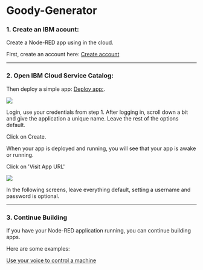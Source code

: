 # Goody-Generator

### 1. Create an IBM acount:

 Create a Node-RED app using in the cloud.
 
 First, create an account here: [Create account](http://ibm.biz/quickapp)


<hr>

### 2. Open IBM Cloud Service Catalog:

Then deploy a simple app: [Deploy app:](https://console.bluemix.net/catalog/starters/node-red-starter).

![](../master/deploy.png)

Login, use your credentials from step 1.
After logging in, scroll down a bit and give the application a unique name. Leave the rest of the options default.

Click on Create.

When your app is deployed and running, you will see that your app is awake or running. 

Click on 'Visit App URL' 

![](../master/appurl.png)

In the following screens, leave everything default, setting a username and password is optional. 

<hr>

### 3. Continue Building
If you have your Node-RED application running, you can continue building apps.

Here are some examples:


[Use your voice to control a machine](https://github.com/hansb001/mic-sts-nlu-weather-tone-analyzer)
